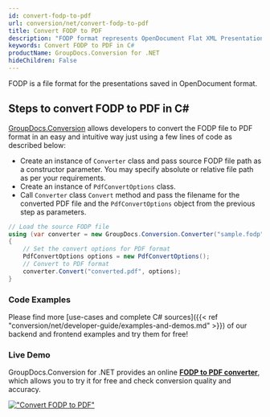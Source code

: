```yaml
---
id: convert-fodp-to-pdf
url: conversion/net/convert-fodp-to-pdf
title: Convert FODP to PDF
description: "FODP format represents OpenDocument Flat XML Presentation with .fodp extension. Learn how to convert FODP to PDF file programmatically in C# language using GroupDocs.Conversion for .NET library."
keywords: Convert FODP to PDF in C#
productName: GroupDocs.Conversion for .NET
hideChildren: False
---
```


FODP is a file format for the presentations saved in OpenDocument format.

## Steps to convert FODP to PDF in C#

[GroupDocs.Conversion](https://products.groupdocs.com/conversion/net) allows developers to convert the FODP file to PDF format in an easy and intuitive way just using a few lines of code as described below:

* Create an instance of `Converter` class and pass source FODP file path as a constructor parameter. You may specify absolute or relative file path as per your requirements. 
* Create an instance of `PdfConvertOptions` class.
* Call `Converter` class `Convert` method and pass the filename for the converted PDF file and the `PdfConvertOptions` object from the previous step as parameters.

```csharp
// Load the source FODP file
using (var converter = new GroupDocs.Conversion.Converter("sample.fodp"))
{
    // Set the convert options for PDF format
    PdfConvertOptions options = new PdfConvertOptions();
    // Convert to PDF format
    converter.Convert("converted.pdf", options);
}
```

### Code Examples

Please find more [use-cases and complete C# sources]({{< ref "conversion/net/developer-guide/examples-and-demos.md" >}}) of our backend and frontend examples and try them for free!

### Live Demo

GroupDocs.Conversion for .NET provides an online [**FODP to PDF converter**](https://products.groupdocs.app/conversion/fodp-to-pdf), which allows you to try it for free and check conversion quality and accuracy.

[!["Convert FODP to PDF"](conversion/net/images/convert-fodp-to-pdf.png)](https://products.groupdocs.app/conversion/fodp-to-pdf)